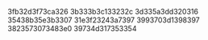 3fb32d3f73ca326
3b333b3c133232c
3d335a3dd320316
35438b35e3b3307
31e3f23243a7397
3993703d1398397
3823573073483e0
39734d317353354
